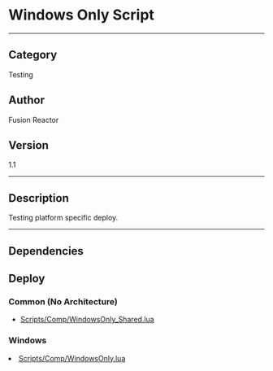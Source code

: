 # Windows Only Script
___

## Category
Testing

## Author
Fusion Reactor

## Version
1.1

___

## Description
Testing platform specific deploy.

___

## Dependencies

## Deploy

### Common (No Architecture)

<ul>
<li><a href="https://gitlab.com/WeSuckLess/Reactor/-/blob/master/Atoms/com.wesuckless.WindowsOnly/Scripts/Comp/WindowsOnly_Shared.lua?ref_type=heads">Scripts/Comp/WindowsOnly_Shared.lua</a></li>
</ul>

### Windows

<li><a href="https://gitlab.com/WeSuckLess/Reactor/-/blob/master/Atoms/com.wesuckless.WindowsOnly/Windows/Scripts/Comp/WindowsOnly.lua?ref_type=heads">Scripts/Comp/WindowsOnly.lua</a></li>
